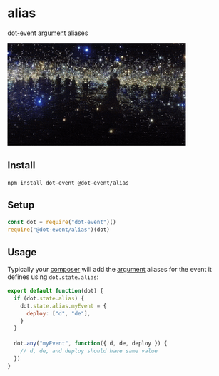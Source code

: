 # alias

[dot-event](https://github.com/dot-event/dot-event#readme) [argument](https://github.com/dot-event/dot-event#emit-argument) aliases

![alias](alias.gif)

## Install

```bash
npm install dot-event @dot-event/alias
```

## Setup

```js
const dot = require("dot-event")()
require("@dot-event/alias")(dot)
```

## Usage

Typically your [composer](https://github.com/dot-event/dot-event#composer-pattern) will add the [argument](https://github.com/dot-event/dot-event#emit-argument) aliases for the event it defines using `dot.state.alias`:

```js
export default function(dot) {
  if (dot.state.alias) {
    dot.state.alias.myEvent = {
      deploy: ["d", "de"],
    }
  }

  dot.any("myEvent", function({ d, de, deploy }) {
    // d, de, and deploy should have same value
  })
}
```
